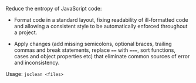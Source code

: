 Reduce the entropy of JavaScript code:

- Format code in a standard layout, fixing readability of ill-formatted code and allowing a consistent style to be automatically enforced throughout a project.

- Apply changes (add missing semicolons, optional braces, trailing commas and break statements, replace `==` with `===`, sort functions, cases and object properties etc) that eliminate common sources of error and inconsistency.

Usage: ```jsclean <files>```
